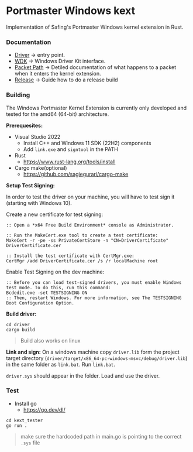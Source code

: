# Portmaster Windows kext
Implementation of Safing's Portmaster Windows kernel extension in Rust.

### Documentation 

- [Driver](driver/README.md) -> entry point.
- [WDK](wdk/README.md) -> Windows Driver Kit interface.
- [Packet Path](PacketDoc.md) -> Detiled documentation of what happens to a packet when it enters the kernel extension.
- [Release](release/README.md) -> Guide how to do a release build

### Building

The Windows Portmaster Kernel Extension is currently only developed and tested for the amd64 (64-bit) architecture.

__Prerequesites:__

- Visual Studio 2022
    - Install C++ and Windows 11 SDK (22H2) components
    - Add `link.exe` and `signtool` in the PATH
- Rust
    - https://www.rust-lang.org/tools/install
- Cargo make(optional)
    - https://github.com/sagiegurari/cargo-make

__Setup Test Signing:__

In order to test the driver on your machine, you will have to test sign it (starting with Windows 10).


Create a new certificate for test signing:

    :: Open a *x64 Free Build Environment* console as Administrator.

    :: Run the MakeCert.exe tool to create a test certificate:
    MakeCert -r -pe -ss PrivateCertStore -n "CN=DriverCertificate" DriverCertificate.cer

    :: Install the test certificate with CertMgr.exe:
    CertMgr /add DriverCertificate.cer /s /r localMachine root


Enable Test Signing on the dev machine:

    :: Before you can load test-signed drivers, you must enable Windows test mode. To do this, run this command:
    Bcdedit.exe -set TESTSIGNING ON
    :: Then, restart Windows. For more information, see The TESTSIGNING Boot Configuration Option.


__Build driver:__

```
cd driver
cargo build
```
> Build also works on linux

__Link and sign:__
On a windows machine copy `driver.lib` form the project target directory (`driver/target/x86_64-pc-windows-msvc/debug/driver.lib`) in the same folder as `link.bat`.
Run `link.bat`.

`driver.sys` should appear in the folder. Load and use the driver.

### Test
- Install go
    - https://go.dev/dl/

```
cd kext_tester
go run .
```

> make sure the hardcoded path in main.go is pointing to the correct `.sys` file
